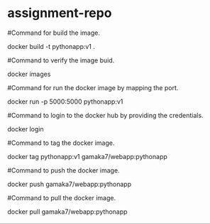 # assignment-repo

#Command for build the image.

docker build -t pythonapp:v1 .



#Command to verify the image buid.

docker images



#Command for run the docker image by mapping the port.

docker run -p 5000:5000 pythonapp:v1



#Command to login to the docker hub by providing the credentials.

docker login



#Command to tag the docker image.

docker tag pythonapp:v1 gamaka7/webapp:pythonapp



#Command to push the docker image.

docker push gamaka7/webapp:pythonapp



#Command to pull the docker image.

docker pull gamaka7/webapp:pythonapp




